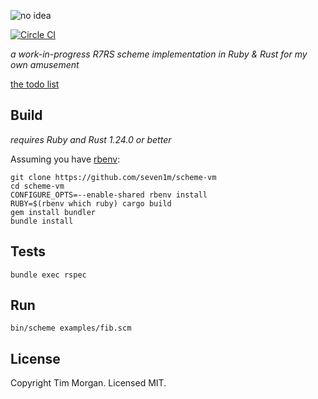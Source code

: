 ![no idea](https://i.imgur.com/e7ArY2r.jpg)

[![Circle CI](https://circleci.com/gh/seven1m/scheme-vm.svg?style=svg)](https://circleci.com/gh/seven1m/scheme-vm)

_a work-in-progress R7RS scheme implementation in Ruby & Rust for my own amusement_

[the todo list](https://github.com/seven1m/scheme-vm/issues/12)

## Build

_requires Ruby and Rust 1.24.0 or better_

Assuming you have [rbenv](https://github.com/rbenv/rbenv):

```
git clone https://github.com/seven1m/scheme-vm
cd scheme-vm
CONFIGURE_OPTS=--enable-shared rbenv install
RUBY=$(rbenv which ruby) cargo build
gem install bundler
bundle install
```

## Tests

```
bundle exec rspec
```

## Run

```
bin/scheme examples/fib.scm
```

## License

Copyright Tim Morgan. Licensed MIT.
